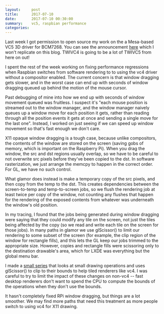 ```yaml
---
layout:     post
title:      2017-07-10
date:       2017-07-10 00:30:00
summary:    vc5, raspbian performance
categories: 
---
```


Last week I got permission to open source my work on the a Mesa-based
VC5 3D driver for BCM7268.  You can see the announcement
[here](https://lists.freedesktop.org/archives/mesa-dev/2017-July/162087.html)
which I won't replicate on this blog.  TWIVC4 is going to be a lot of
TWIVC5 from here on out!

I spent the rest of the week working on fixing performance regressions
when Raspbian switches from software rendering to to using the vc4
driver without a compositor enabled.  The current concern is that
window dragging gets slower, and in the worst case can end up with
seconds of window dragging queued up behind the motion of the mouse
cursor.

Past debugging of mine into how we end up with seconds of window
movement queued was fruitless.  I suspect it's "each mouse position is
streamed out to the window manager, and the window manager naively
queues up a window move for each position it gets, rather than reading
through all the position events it gets at once and sending a single
move for the last one".  Instead, I worked on just seeing if we can
speed up window movement so that's fast enough we don't care.

X11 opaque window dragging is a tough case, because unlike
compositors, the contents of the window are stored on the screen
(saving gobs of memory, which is important on the Raspberry Pi).  When
you drag the window, the src and dst regions usually overlap, so we
have to be careful to not overwrite src pixels before they've been
copied to the dst.  In software rasterization, we just arrange the
memcpy to happen in the correct order.  For GL, we have no such
control.

What glamor does instead is make a temporary copy of the src pixels,
and then copy from the temp to the dst.  This creates dependencies
between the screen-to-temp and temp-to-screen jobs, so we flush the
rendering job at least twice per copy of the window, not counting any
flushes that happen for the rendering of the exposed contents from
whatever was underneath the window's old position.

In my tracing, I found that the jobs being generated during window
dragging were saying that they could modify any tile on the screen,
not just the tiles being affected by the copy (so we read and write
each tile on the screen for those jobs).  In many paths in glamor we
use glScissor() to limit our rendering to some subset of the screen
(for example, the clip region of the window for rectangle fills), and
this lets the GL keep our jobs trimmed to the appropriate size.
However, copies and rectangle fills were scissoring only to the
destination drawable's area, which for LXDE was everything but the
global menu bar.

I made a [small
series](https://github.com/anholt/xserver/commits/glamor-draw-bounds)
that looks at small drawing operations and uses glScissor() to clip to
their bounds to help tiled renderers like vc4.  I was careful to try
to limit the impact of these changes on non-vc4 -- fast desktop
renderers don't want to spend the CPU to compute the bounds of the
operations when they don't use the bounds.

It hasn't completely fixed RPi window dragging, but things are a lot
smoother.  We may find more paths that need this treatment as more
people switch to using vc4 for X11 drawing.
